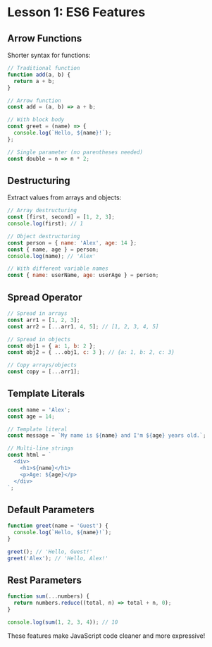 # Lesson 1: ES6 Features

## Arrow Functions

Shorter syntax for functions:

```javascript
// Traditional function
function add(a, b) {
  return a + b;
}

// Arrow function
const add = (a, b) => a + b;

// With block body
const greet = (name) => {
  console.log(`Hello, ${name}!`);
};

// Single parameter (no parentheses needed)
const double = n => n * 2;
```

## Destructuring

Extract values from arrays and objects:

```javascript
// Array destructuring
const [first, second] = [1, 2, 3];
console.log(first); // 1

// Object destructuring
const person = { name: 'Alex', age: 14 };
const { name, age } = person;
console.log(name); // 'Alex'

// With different variable names
const { name: userName, age: userAge } = person;
```

## Spread Operator

```javascript
// Spread in arrays
const arr1 = [1, 2, 3];
const arr2 = [...arr1, 4, 5]; // [1, 2, 3, 4, 5]

// Spread in objects
const obj1 = { a: 1, b: 2 };
const obj2 = { ...obj1, c: 3 }; // {a: 1, b: 2, c: 3}

// Copy arrays/objects
const copy = [...arr1];
```

## Template Literals

```javascript
const name = 'Alex';
const age = 14;

// Template literal
const message = `My name is ${name} and I'm ${age} years old.`;

// Multi-line strings
const html = `
  <div>
    <h1>${name}</h1>
    <p>Age: ${age}</p>
  </div>
`;
```

## Default Parameters

```javascript
function greet(name = 'Guest') {
  console.log(`Hello, ${name}!`);
}

greet(); // 'Hello, Guest!'
greet('Alex'); // 'Hello, Alex!'
```

## Rest Parameters

```javascript
function sum(...numbers) {
  return numbers.reduce((total, n) => total + n, 0);
}

console.log(sum(1, 2, 3, 4)); // 10
```

These features make JavaScript code cleaner and more expressive!
